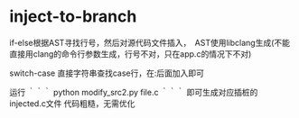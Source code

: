 # inject-to-branch
if-else根据AST寻找行号，然后对源代码文件插入，　AST使用libclang生成(不能直接用clang的命令行参数生成，行号不对，只在app.c的情况下不对)

switch-case 直接字符串查找case行，在:后面加入即可

运行
｀｀｀
python modify_src2.py file.c
｀｀｀
即可生成对应插桩的injected.c文件
代码粗糙，无需优化

